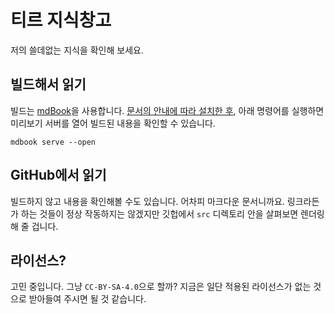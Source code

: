 # 티르 지식창고
저의 쓸데없는 지식을 확인해 보세요.

## 빌드해서 읽기
빌드는 [mdBook]을 사용합니다. [문서의 안내에 따라 설치한 후][mdbook-install], 아래 명령어를 실행하면
미리보기 서버를 열어 빌드된 내용을 확인할 수 있습니다.

```
mdbook serve --open
```

## GitHub에서 읽기
빌드하지 않고 내용을 확인해볼 수도 있습니다. 어차피 마크다운 문서니까요. 링크라든가 하는 것들이 정상
작동하지는 않겠지만 깃헙에서 `src` 디렉토리 안을 살펴보면 렌더링해 줄 겁니다.

[mdBook]: https://rust-lang.github.io/mdBook/
[mdbook-install]: https://rust-lang.github.io/mdBook/guide/installation.html

## 라이선스?
고민 중입니다. 그냥 `CC-BY-SA-4.0`으로 할까? 지금은 일단 적용된 라이선스가 없는 것으로 받아들여
주시면 될 것 같습니다.
